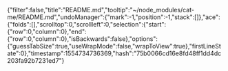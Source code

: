 {"filter":false,"title":"README.md","tooltip":"~/node_modules/cat-me/README.md","undoManager":{"mark":-1,"position":-1,"stack":[]},"ace":{"folds":[],"scrolltop":0,"scrollleft":0,"selection":{"start":{"row":0,"column":0},"end":{"row":0,"column":0},"isBackwards":false},"options":{"guessTabSize":true,"useWrapMode":false,"wrapToView":true},"firstLineState":0},"timestamp":1554734736369,"hash":"75b0066cd16e8fd48ff1dd4dc203fa92b7231ed7"}